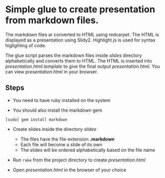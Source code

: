 # Simple glue to create presentation from markdown files.

The markdown files ar converted to HTML using redcarpet. The HTML is displayed as a presentation using Slidy2. Highlight.js is used for syntax higlighting of code.

The glue script parses the markdown files inside _slides_ directory alphabetically and converts them to HTML. The HTML is inserted into _presentation.html.template_ to give the final output _presentation.html_. You can view _presentation.html_ in your browser.

Steps
-----

* You need to have ruby installed on the system

* You should also install the markdown gem

```shell
[sudo] gem install markdown
```

* Create slides inside the directory _slides_
  * The files have the file-extension __.markdown__
  * Each file will become a slide of its own
  * The slides will be ordered alphabetically based on the file name

* Run `rake` from the project directory to create _presentation.html_

* Open _presentation.html_ in the browser of your choice
